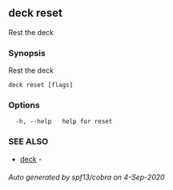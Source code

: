 ## deck reset

Rest the deck

### Synopsis

Rest the deck

```
deck reset [flags]
```

### Options

```
  -h, --help   help for reset
```

### SEE ALSO

* [deck](index.md)	 - 

###### Auto generated by spf13/cobra on 4-Sep-2020
